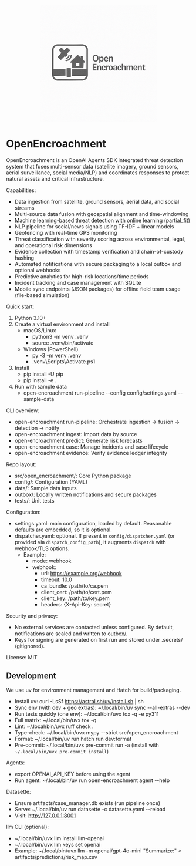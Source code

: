 <p align="center">
  <img src="OpenEncroachment.png" alt="OpenEncroachment Logo" width="320" />
</p>

# OpenEncroachment

OpenEncroachment is an OpenAI Agents SDK integrated threat detection system that fuses multi-sensor data (satellite imagery, ground sensors, aerial surveillance, social media/NLP) and coordinates responses to protect natural assets and critical infrastructure.

Capabilities:
- Data ingestion from satellite, ground sensors, aerial data, and social streams
- Multi-source data fusion with geospatial alignment and time-windowing
- Machine learning-based threat detection with online learning (partial_fit)
- NLP pipeline for social/news signals using TF-IDF + linear models
- Geofencing with real-time GPS monitoring
- Threat classification with severity scoring across environmental, legal, and operational risk dimensions
- Evidence collection with timestamp verification and chain-of-custody hashing
- Automated notifications with secure packaging to a local outbox and optional webhooks
- Predictive analytics for high-risk locations/time periods
- Incident tracking and case management with SQLite
- Mobile sync endpoints (JSON packages) for offline field team usage (file-based simulation)

Quick start:
1) Python 3.10+
2) Create a virtual environment and install
   - macOS/Linux
     - python3 -m venv .venv
     - source .venv/bin/activate
   - Windows (PowerShell)
     - py -3 -m venv .venv
     - .venv\Scripts\Activate.ps1
3) Install
   - pip install -U pip
   - pip install -e .
4) Run with sample data
   - open-encroachment run-pipeline --config config/settings.yaml --sample-data

CLI overview:
- open-encroachment run-pipeline: Orchestrate ingestion → fusion → detection → notify
- open-encroachment ingest: Import data by source
- open-encroachment predict: Generate risk forecasts
- open-encroachment case: Manage incidents and case lifecycle
- open-encroachment evidence: Verify evidence ledger integrity

Repo layout:
- src/open_encroachment/: Core Python package
- config/: Configuration (YAML)
- data/: Sample data inputs
- outbox/: Locally written notifications and secure packages
- tests/: Unit tests

Configuration:
- settings.yaml: main configuration, loaded by default. Reasonable defaults are embedded, so it is optional.
- dispatcher.yaml: optional. If present in `config/dispatcher.yaml` (or provided via `dispatch_config_path`), it augments `dispatch` with webhook/TLS options.
  - Example:
    - mode: webhook
    - webhook:
      - url: https://example.org/webhook
      - timeout: 10.0
      - ca_bundle: /path/to/ca.pem
      - client_cert: /path/to/cert.pem
      - client_key: /path/to/key.pem
      - headers: {X-Api-Key: secret}

Security and privacy:
- No external services are contacted unless configured. By default, notifications are sealed and written to outbox/.
- Keys for signing are generated on first run and stored under .secrets/ (gitignored).

License: MIT

## Development

We use uv for environment management and Hatch for build/packaging.

- Install uv: curl -LsSf https://astral.sh/uv/install.sh | sh
- Sync env (with dev + geo extras): ~/.local/bin/uv sync --all-extras --dev
- Run tests quickly (one env): ~/.local/bin/uvx tox -q -e py311
- Full matrix: ~/.local/bin/uvx tox -q
- Lint: ~/.local/bin/uvx ruff check .
- Type-check: ~/.local/bin/uvx mypy --strict src/open_encroachment
- Format: ~/.local/bin/uv run hatch run dev:format
- Pre-commit: ~/.local/bin/uvx pre-commit run -a (install with `~/.local/bin/uvx pre-commit install`)

Agents:
- export OPENAI_API_KEY before using the agent
- Run agent: ~/.local/bin/uv run open-encroachment agent --help

Datasette:
- Ensure artifacts/case_manager.db exists (run pipeline once)
- Serve: ~/.local/bin/uv run datasette -c datasette.yaml --reload
- Visit: http://127.0.0.1:8001

llm CLI (optional):
- ~/.local/bin/uvx llm install llm-openai
- ~/.local/bin/uvx llm keys set openai
- Example: ~/.local/bin/uvx llm -m openai/gpt-4o-mini "Summarize:" < artifacts/predictions/risk_map.csv
